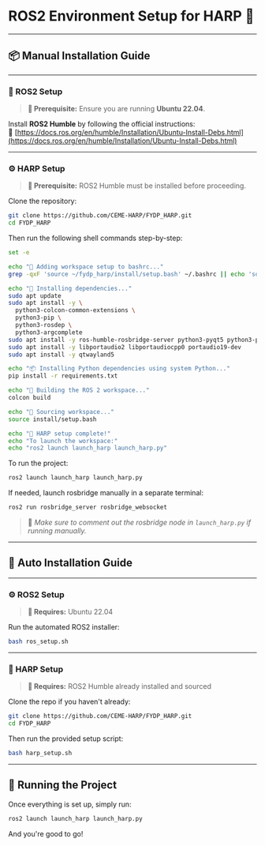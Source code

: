 # ROS2 Environment Setup for HARP 🤖

---

## 📦 Manual Installation Guide

---

### 🔧 ROS2 Setup

> **📝 Prerequisite:** Ensure you are running **Ubuntu 22.04**.

Install **ROS2 Humble** by following the official instructions:  
🔗 [https://docs.ros.org/en/humble/Installation/Ubuntu-Install-Debs.html](https://docs.ros.org/en/humble/Installation/Ubuntu-Install-Debs.html)

---

### ⚙️ HARP Setup

> **📝 Prerequisite:** ROS2 Humble must be installed before proceeding.

Clone the repository:

```bash
git clone https://github.com/CEME-HARP/FYDP_HARP.git
cd FYDP_HARP
```

Then run the following shell commands step-by-step:

```bash
set -e

echo "🔧 Adding workspace setup to bashrc..."
grep -qxF 'source ~/fydp_harp/install/setup.bash' ~/.bashrc || echo 'source ~/fydp_harp/install/setup.bash' >> ~/.bashrc

echo "🧹 Installing dependencies..."
sudo apt update
sudo apt install -y \
  python3-colcon-common-extensions \
  python3-pip \
  python3-rosdep \
  python3-argcomplete
sudo apt install -y ros-humble-rosbridge-server python3-pyqt5 python3-pyqt5.qtwebengine
sudo apt install -y libportaudio2 libportaudiocpp0 portaudio19-dev
sudo apt install -y qtwayland5

echo "📦 Installing Python dependencies using system Python..."
pip install -r requirements.txt

echo "🔨 Building the ROS 2 workspace..."
colcon build

echo "🛁 Sourcing workspace..."
source install/setup.bash

echo "🚀 HARP setup complete!"
echo "To launch the workspace:"
echo "ros2 launch launch_harp launch_harp.py"
```

To run the project:

```bash
ros2 launch launch_harp launch_harp.py
```

If needed, launch rosbridge manually in a separate terminal:

```bash
ros2 run rosbridge_server rosbridge_websocket
```

> 🔧 *Make sure to comment out the rosbridge node in `launch_harp.py` if running manually.*

---

## 🤖 Auto Installation Guide

---

### ⚙️ ROS2 Setup

> **📝 Requires:** Ubuntu 22.04

Run the automated ROS2 installer:

```bash
bash ros_setup.sh
```

---

### 🤖 HARP Setup

> **📝 Requires:** ROS2 Humble already installed and sourced

Clone the repo if you haven't already:

```bash
git clone https://github.com/CEME-HARP/FYDP_HARP.git
cd FYDP_HARP
```

Then run the provided setup script:

```bash
bash harp_setup.sh
```

---

## 🚀 Running the Project

Once everything is set up, simply run:

```bash
ros2 launch launch_harp launch_harp.py
```

And you're good to go!